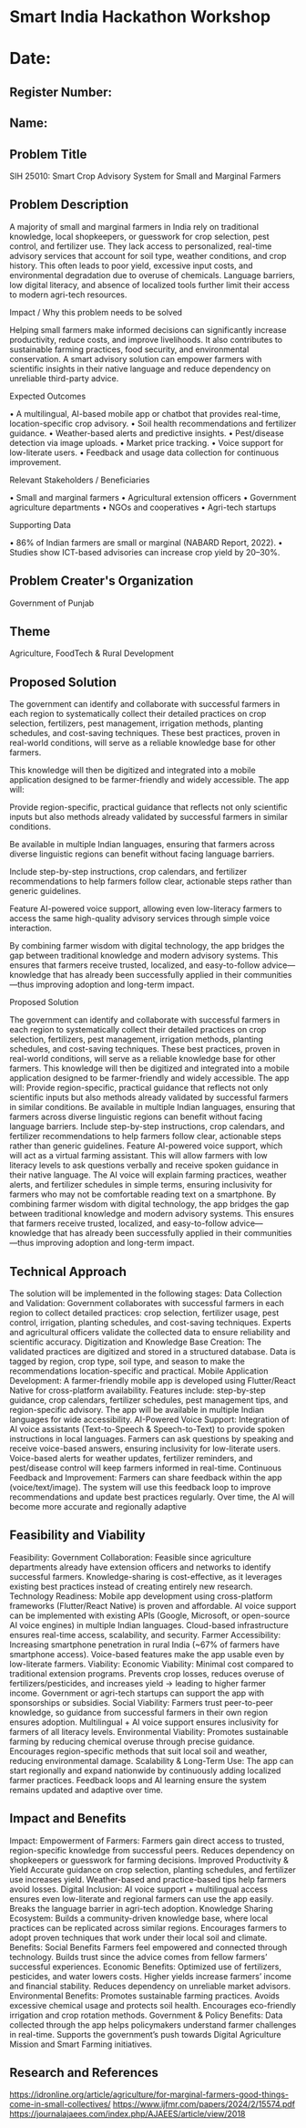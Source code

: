 # Smart India Hackathon Workshop
# Date:
## Register Number:
## Name:
## Problem Title
SIH 25010: Smart Crop Advisory System for Small and Marginal Farmers
## Problem Description
A majority of small and marginal farmers in India rely on traditional knowledge, local shopkeepers, or guesswork for crop selection, pest control, and fertilizer use. They lack access to personalized, real-time advisory services that account for soil type, weather conditions, and crop history. This often leads to poor yield, excessive input costs, and environmental degradation due to overuse of chemicals. Language barriers, low digital literacy, and absence of localized tools further limit their access to modern agri-tech resources.

Impact / Why this problem needs to be solved

Helping small farmers make informed decisions can significantly increase productivity, reduce costs, and improve livelihoods. It also contributes to sustainable farming practices, food security, and environmental conservation. A smart advisory solution can empower farmers with scientific insights in their native language and reduce dependency on unreliable third-party advice.

Expected Outcomes

• A multilingual, AI-based mobile app or chatbot that provides real-time, location-specific crop advisory.
• Soil health recommendations and fertilizer guidance.
• Weather-based alerts and predictive insights.
• Pest/disease detection via image uploads.
• Market price tracking.
• Voice support for low-literate users.
• Feedback and usage data collection for continuous improvement.

Relevant Stakeholders / Beneficiaries

• Small and marginal farmers
• Agricultural extension officers
• Government agriculture departments
• NGOs and cooperatives
• Agri-tech startups

Supporting Data

• 86% of Indian farmers are small or marginal (NABARD Report, 2022).
• Studies show ICT-based advisories can increase crop yield by 20–30%.

## Problem Creater's Organization
Government of Punjab

## Theme
Agriculture, FoodTech & Rural Development

## Proposed Solution
The government can identify and collaborate with successful farmers in each region to systematically collect their detailed practices on crop selection, fertilizers, pest management, irrigation methods, planting schedules, and cost-saving techniques. These best practices, proven in real-world conditions, will serve as a reliable knowledge base for other farmers.

This knowledge will then be digitized and integrated into a mobile application designed to be farmer-friendly and widely accessible. The app will:

Provide region-specific, practical guidance that reflects not only scientific inputs but also methods already validated by successful farmers in similar conditions.

Be available in multiple Indian languages, ensuring that farmers across diverse linguistic regions can benefit without facing language barriers.

Include step-by-step instructions, crop calendars, and fertilizer recommendations to help farmers follow clear, actionable steps rather than generic guidelines.

Feature AI-powered voice support, allowing even low-literacy farmers to access the same high-quality advisory services through simple voice interaction.

By combining farmer wisdom with digital technology, the app bridges the gap between traditional knowledge and modern advisory systems. This ensures that farmers receive trusted, localized, and easy-to-follow advice—knowledge that has already been successfully applied in their communities—thus improving adoption and long-term impact.

Proposed Solution

The government can identify and collaborate with successful farmers in each region to systematically collect their detailed practices on crop selection, fertilizers, pest management, irrigation methods, planting schedules, and cost-saving techniques. These best practices, proven in real-world conditions, will serve as a reliable knowledge base for other farmers.
This knowledge will then be digitized and integrated into a mobile application designed to be farmer-friendly and widely accessible. The app will:
Provide region-specific, practical guidance that reflects not only scientific inputs but also methods already validated by successful farmers in similar conditions.
Be available in multiple Indian languages, ensuring that farmers across diverse linguistic regions can benefit without facing language barriers.
Include step-by-step instructions, crop calendars, and fertilizer recommendations to help farmers follow clear, actionable steps rather than generic guidelines.
Feature AI-powered voice support, which will act as a virtual farming assistant. This will allow farmers with low literacy levels to ask questions verbally and receive spoken guidance in their native language. The AI voice will explain farming practices, weather alerts, and fertilizer schedules in simple terms, ensuring inclusivity for farmers who may not be comfortable reading text on a smartphone.
By combining farmer wisdom with digital technology, the app bridges the gap between traditional knowledge and modern advisory systems. This ensures that farmers receive trusted, localized, and easy-to-follow advice—knowledge that has already been successfully applied in their communities—thus improving adoption and long-term impact.
## Technical Approach
The solution will be implemented in the following stages:
Data Collection and Validation:
  Government collaborates with successful farmers in each region to collect detailed practices: crop selection, fertilizer usage, pest control, irrigation, planting schedules, and cost-saving techniques.
  Experts and agricultural officers validate the collected data to ensure reliability and scientific accuracy.
  Digitization and Knowledge Base Creation:
  The validated practices are digitized and stored in a structured database.
  Data is tagged by region, crop type, soil type, and season to make the recommendations location-specific and practical.
Mobile Application Development:
  A farmer-friendly mobile app is developed using Flutter/React Native for cross-platform availability.
  Features include: step-by-step guidance, crop calendars, fertilizer schedules, pest management tips, and region-specific advisory.
  The app will be available in multiple Indian languages for wide accessibility.
AI-Powered Voice Support:
  Integration of AI voice assistants (Text-to-Speech & Speech-to-Text) to provide spoken instructions in local languages.
  Farmers can ask questions by speaking and receive voice-based answers, ensuring inclusivity for low-literate users.
  Voice-based alerts for weather updates, fertilizer reminders, and pest/disease control will keep farmers informed in real-time.
Continuous Feedback and Improvement:
  Farmers can share feedback within the app (voice/text/image).
  The system will use this feedback loop to improve recommendations and update best practices regularly.
  Over time, the AI will become more accurate and regionally adaptive
## Feasibility and Viability
Feasibility:
Government Collaboration:
Feasible since agriculture departments already have extension officers and networks to identify successful farmers.
Knowledge-sharing is cost-effective, as it leverages existing best practices instead of creating entirely new research.
Technology Readiness:
Mobile app development using cross-platform frameworks (Flutter/React Native) is proven and affordable.
AI voice support can be implemented with existing APIs (Google, Microsoft, or open-source AI voice engines) in multiple Indian languages.
Cloud-based infrastructure ensures real-time access, scalability, and security.
Farmer Accessibility:
Increasing smartphone penetration in rural India (~67% of farmers have smartphone access).
Voice-based features make the app usable even by low-literate farmers.
Viability:
Economic Viability:
Minimal cost compared to traditional extension programs.
Prevents crop losses, reduces overuse of fertilizers/pesticides, and increases yield → leading to higher farmer income.
Government or agri-tech startups can support the app with sponsorships or subsidies.
Social Viability:
Farmers trust peer-to-peer knowledge, so guidance from successful farmers in their own region ensures adoption.
Multilingual + AI voice support ensures inclusivity for farmers of all literacy levels.
Environmental Viability:
Promotes sustainable farming by reducing chemical overuse through precise guidance.
Encourages region-specific methods that suit local soil and weather, reducing environmental damage.
Scalability & Long-Term Use:
The app can start regionally and expand nationwide by continuously adding localized farmer practices.
Feedback loops and AI learning ensure the system remains updated and adaptive over time.
## Impact and Benefits
Impact:
Empowerment of Farmers:
  Farmers gain direct access to trusted, region-specific knowledge from successful peers.
  Reduces dependency on shopkeepers or guesswork for farming decisions.
  Improved Productivity & Yield
  Accurate guidance on crop selection, planting schedules, and fertilizer use increases yield.
  Weather-based and practice-based tips help farmers avoid losses.
Digital Inclusion:
  AI voice support + multilingual access ensures even low-literate and regional farmers can use the app easily.
  Breaks the language barrier in agri-tech adoption.
  Knowledge Sharing Ecosystem:
  Builds a community-driven knowledge base, where local practices can be replicated across similar regions.
  Encourages farmers to adopt proven techniques that work under their local soil and climate.
Benefits:
  Social Benefits
  Farmers feel empowered and connected through technology.
  Builds trust since the advice comes from fellow farmers’ successful experiences.
Economic Benefits:
  Optimized use of fertilizers, pesticides, and water lowers costs.
  Higher yields increase farmers’ income and financial stability.
  Reduces dependency on unreliable market advisors.
Environmental Benefits:
  Promotes sustainable farming practices.
  Avoids excessive chemical usage and protects soil health.
  Encourages eco-friendly irrigation and crop rotation methods.
Government & Policy Benefits:
  Data collected through the app helps policymakers understand farmer challenges in real-time.
  Supports the government’s push towards Digital Agriculture Mission and Smart Farming initiatives.

## Research and References
https://idronline.org/article/agriculture/for-marginal-farmers-good-things-come-in-small-collectives/
https://www.ijfmr.com/papers/2024/2/15574.pdf
https://journalajaees.com/index.php/AJAEES/article/view/2018

